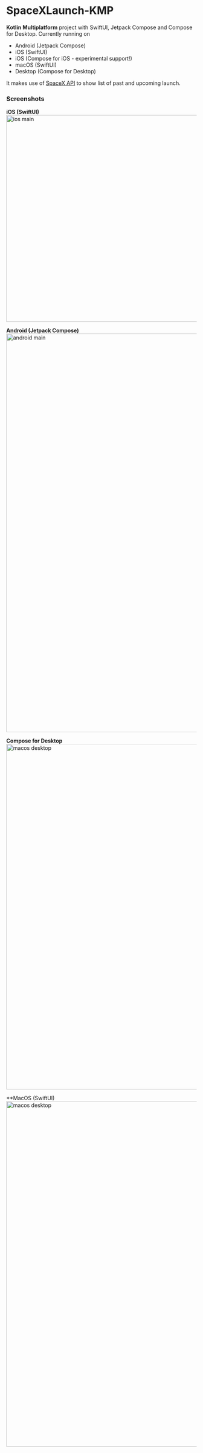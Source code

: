 # SpaceXLaunch-KMP

**Kotlin Multiplatform** project with SwiftUI, Jetpack Compose and Compose for Desktop. Currently running on
* Android (Jetpack Compose)
* iOS (SwiftUI)
* iOS (Compose for iOS - experimental support!)
* macOS (SwiftUI)
* Desktop (Compose for Desktop)

It makes use of [SpaceX API](https://github.com/r-spacex/SpaceX-API) to show list of past and
upcoming launch.

### Screenshots
**iOS (SwiftUI)**
<br />
<img width="546" alt="ios main" src="https://raw.githubusercontent.com/iNoles/SpaceXLaunch/main/screenshots/ios-main.png">

**Android (Jetpack Compose)**
<br />
<img width="1052" alt="android main" src="https://raw.githubusercontent.com/iNoles/SpaceXLaunch/main/screenshots/android-main.png">

**Compose for Desktop**
<br/>
<img width="912" alt="macos desktop" src="https://raw.githubusercontent.com/iNoles/SpaceXLaunch/main/screenshots/mac-desktop.png">

**MacOS (SwiftUI)
<br />
<img width="912" alt="macos desktop" src="https://raw.githubusercontent.com/iNoles/SpaceXLaunch/main/screenshots/mac-swifui.png">
